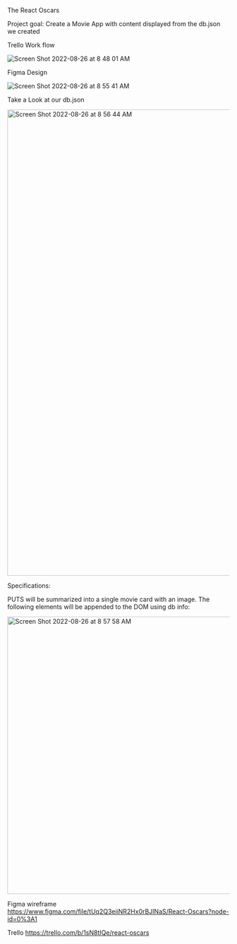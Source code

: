 The React Oscars

Project goal: Create a Movie App with content displayed from the db.json we created

Trello Work flow

![Screen Shot 2022-08-26 at 8 48 01 AM](https://user-images.githubusercontent.com/108154215/186906833-775f8a6a-3c5a-4867-abf6-f46040441467.png)


Figma Design

![Screen Shot 2022-08-26 at 8 55 41 AM](https://user-images.githubusercontent.com/108154215/186909223-224dc8e9-b8cb-496f-a8c9-7ecce982b5af.png)


Take a Look at our db.json

<img width="1057" alt="Screen Shot 2022-08-26 at 8 56 44 AM" src="https://user-images.githubusercontent.com/108154215/186908464-11b7ad11-9bab-49c8-afa1-112f9213e8a7.png">

Specifications:

PUTS will be summarized into a single movie card with an image. The following elements will be appended to the DOM using db info:

<img width="629" alt="Screen Shot 2022-08-26 at 8 57 58 AM" src="https://user-images.githubusercontent.com/108154215/186908839-26d9ef9c-1544-440e-b00f-21bbdcc1e610.png">



Figma wireframe https://www.figma.com/file/tUq2Q3eiiNR2Hx0rBJINaS/React-Oscars?node-id=0%3A1

Trello https://trello.com/b/1sN8tIQe/react-oscars
